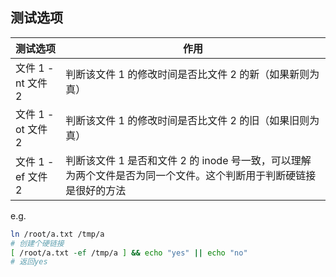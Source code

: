## 测试选项

| 测试选项          | 作用                                                                                                              |
| ----------------- | ----------------------------------------------------------------------------------------------------------------- |
| 文件 1 -nt 文件 2 | 判断该文件 1 的修改时间是否比文件 2 的新（如果新则为真）                                                          |
| 文件 1 -ot 文件 2 | 判断该文件 1 的修改时间是否比文件 2 的旧（如果旧则为真）                                                          |
| 文件 1 -ef 文件 2 | 判断该文件 1 是否和文件 2 的 inode 号一致，可以理解为两个文件是否为同一个文件。这个判断用于判断硬链接是很好的方法 |

e.g.

```bash
ln /root/a.txt /tmp/a
# 创建个硬链接
[ /root/a.txt -ef /tmp/a ] && echo "yes" || echo "no"
# 返回yes
```
